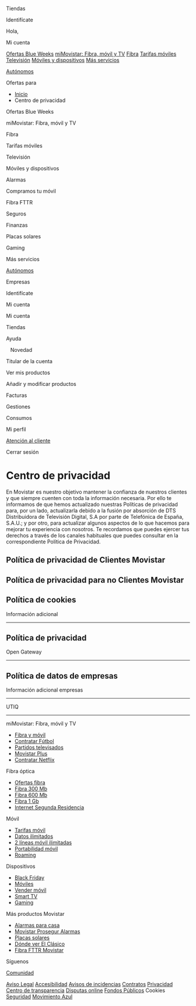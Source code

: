  

 

[](https://www.movistar.es/)

[](https://www.movistar.es/)

[](https://tiendas.movistar.es/?_gl=1*rkr7fu*_ga*NzgzNDY3MjQ4LjE2OTgyMTg4ODU.*_ga_J1GJWFY08P*MTcxODI3MzMzMy42Ny4wLjE3MTgyNzMzMzMuMC4wLjE5MTYzNTIxOTk. "tiendas movistar")

Tiendas

 

 

[](https://www.movistar.es/mimovistar-cliente/publico/servicio/login?urlContenedora=https://www.movistar.es/Privada/DesafioUnico&urlDestino=https://www.movistar.es/static/login/authcol?urlDestino=https://www.movistar.es/autonomos "tiendas movistar")

Identifícate

Hola, 

 

Mi cuenta 

[Ofertas Blue Weeks](https://www.movistar.es/black-friday "Enlace a Ofertas Blue Weeks") [miMovistar: Fibra, móvil y TV](https://www.movistar.es/fibra-y-movil/ "Enlace a fibra y movil") [Fibra](https://www.movistar.es/fibra-optica/ "Enlace a Fibra Óptica") [Tarifas móviles](https://www.movistar.es/tarifas-moviles/ "Enlace a Tarifas móviles") [Televisión](https://www.movistar.es/tv/ "Enlace a Televisión") [Móviles y dispositivos](https://www.movistar.es/moviles/ "Enlace a Móviles y dispositivos") [Más servicios](https://www.movistar.es/mas-servicios/ "Enlace a Más servicios")

[Autónomos](https://www.movistar.es/autonomos "Enlace a Autónomos")

Ofertas para

 

* [Inicio](https://www.movistar.es/ "Inicio")
* Centro de privacidad

 

[](https://www.movistar.es/black-friday "Ofertas Blue Weeks")

Ofertas Blue Weeks

[](https://www.movistar.es/fibra-y-movil "Fibra, móvil y TV")

miMovistar: Fibra, móvil y TV

[](https://www.movistar.es/fibra-optica/ "Fibra")

Fibra

[](https://www.movistar.es/tarifas-moviles/ "Tarifas móviles")

Tarifas móviles

[](https://www.movistar.es/tv/ "Televisión")

Televisión

[](https://www.movistar.es/moviles/ "Móviles y dispositivos")

Móviles y dispositivos

[](https://www.movistar.es/alarmas-para-casa/ "Alarmas")

Alarmas

[](https://www.movistar.es/compramos-tu-movil/ "Compramos tu móvil")

Compramos tu móvil

[](https://www.movistar.es/fibra-optica/fibra-fttr/ "Compramos tu móvil")

Fibra FTTR

[](https://www.movistar.es/mas-servicios/seguros/ "Seguros")

Seguros

[](https://www.movistar.es/mas-servicios/finanzas/ "Finanzas")

Finanzas

[](https://www.movistar.es/mas-servicios/placas-solares/ "Placas solares")

Placas solares

[](https://www.movistar.es/mas-servicios/gaming/ "Gaming")

Gaming

[](https://www.movistar.es/mas-servicios/ "Más servicios")

Más servicios

[Autónomos](https://www.movistar.es/autonomos "Autónomos")

[](https://www.telefonicaempresas.es/ "Empresas")

Empresas

[](https://www.movistar.es/mimovistar-cliente/publico/servicio/login?urlContenedora=https://www.movistar.es/Privada/DesafioUnico&urlDestino=https://www.movistar.es/autonomos "identifícate")

[](https://www.movistar.es/mimovistar-cliente/publico/servicio/login?urlContenedora=https://www.movistar.es/Privada/DesafioUnico&urlDestino=https://www.movistar.es/autonomos "Identifícate")

Identifícate

[](https://www.movistar.es/mimovistar-cliente/publico/servicio/login?urlContenedora=https://www.movistar.es/Privada/DesafioUnico&urlDestino=https://www.movistar.es/autonomos "Mi cuenta")

[](https://www.movistar.es/mimovistar-cliente/publico/servicio/login?urlContenedora=https://www.movistar.es/Privada/DesafioUnico&urlDestino=https://www.movistar.es/autonomos "Identifícate")

Mi cuenta 

[](https://www.movistar.es/mimovistar-cliente/publico/servicio/login?urlContenedora=https://www.movistar.es/Privada/DesafioUnico&urlDestino=https://www.movistar.es/autonomos "Mi cuenta")

[](https://www.movistar.es/mimovistar-cliente/publico/servicio/login?urlContenedora=https://www.movistar.es/Privada/DesafioUnico&urlDestino=https://www.movistar.es/autonomos "Identifícate")

Mi cuenta 

[](https://tiendas.movistar.es/ "identificate")

[](https://tiendas.movistar.es/?_gl=1*piq663*_ga*MjQxODg4NTc1LjE3MDkxOTczOTc.*_ga_J1GJWFY08P*MTcxODM2MDcyOC4xNzAuMS4xNzE4MzYyMDA1LjYwLjAuMA.. "Tiendas Movistar")

[](https://tiendas.movistar.es/?_gl=1*1szcu3*_ga*MjQxODg4NTc1LjE3MDkxOTczOTc.*_ga_J1GJWFY08P*MTcxODM2MDcyOC4xNzAuMS4xNzE4MzYyMTM5LjAuMC43OTQ0NDMwNDE. "Tiendas Movistar")

Tiendas

[](https://www.movistar.es/atencion-cliente/ayuda "identificate")

[](https://www.movistar.es/atencion-cliente/ayuda "Ayuda")

[](https://www.movistar.es/atencion-cliente/ayuda "Ayuda")

Ayuda

   Novedad   

Titular de la cuenta

[](https://www.movistar.es/area-cliente/mis-productos "hamburger link")

Ver mis productos

[](https://www.movistar.es/fibra-y-movil/ "hamburger link")

Añadir y modificar productos

[](https://www.movistar.es/area-cliente/facturas "hamburger link")

Facturas

[](https://www.movistar.es/area-cliente/gestiones "hamburger link")

Gestiones

[](https://www.movistar.es/area-cliente/mis-productos/consumos "hamburger link")

Consumos

[](https://www.movistar.es/area-cliente/mi-perfil "hamburger link")

Mi perfil

[](https://www.movistar.es/atencion-cliente/ayuda "hamburger link")

[Atención al cliente](https://www.movistar.es/mimovistar-cliente/publico/acceso/privado/soporte "Atención al cliente")

[](https://www.movistar.es/mimovistar-cliente/publico/servicio/login?urlContenedora=https://www.movistar.es/Privada/DesafioUnico&urlDestino=https://www.movistar.es/autonomos "identificate")

Cerrar sesión

Centro de privacidad
====================

En Movistar es nuestro objetivo mantener la confianza de nuestros clientes y que siempre cuenten con toda la información necesaria. Por ello te informamos de que hemos actualizado nuestras Políticas de privacidad para, por un lado, actualizarla debido a la fusión por absorción de DTS Distribuidora de Televisión Digital, S.A por parte de Telefónica de España, S.A.U.; y por otro, para actualizar algunos aspectos de lo que hacemos para mejorar tu experiencia con nosotros. Te recordamos que puedes ejercer tus derechos a través de los canales habituales que puedes consultar en la correspondiente Política de Privacidad.

[](https://www.movistar.es/atencion-cliente/centro-de-privacidad/politica-de-privacidad-clientes "Política de privacidad de Clientes Movistar")

Política de privacidad de Clientes Movistar
-------------------------------------------

[](https://www.movistar.es/atencion-cliente/centro-de-privacidad/politica-de-privacidad-no-clientes "Política de privacidad para no Clientes Movistar")

Política de privacidad para no Clientes Movistar
------------------------------------------------

[](https://www.movistar.es/atencion-cliente/centro-de-privacidad/politica-de-cookies "Política de cookies")

Política de cookies
-------------------

[](https://www.movistar.es/atencion-cliente/centro-de-privacidad/informacion-adicional "Información adicional")

Información adicional  

------------------------

[](https://www.movistar.es/atencion-cliente/centro-de-privacidad/politica-de-privacidad-opengateway "Política de privacidad Open Gateway")

Política de privacidad
----------------------

Open Gateway  

---------------

[](https://www.movistar.es/atencion-cliente/centro-de-privacidad/politica-de-datos-empresas "Política de datos de empresas")

Política de datos de empresas
-----------------------------

[](https://www.movistar.es/atencion-cliente/centro-de-privacidad/informacion-adicional-empresas "Información adicional empresas")

Información adicional empresas  

---------------------------------

[](https://www.movistar.es/Microsites/centro-transparencia/privacy-policy-utiq.html "Información adicional empresas")

UTIQ  

-------

miMovistar: Fibra, móvil y TV

* [Fibra y móvil](https://www.movistar.es/fibra-y-movil/ "Fibra y móvil")
* [Contratar Fútbol](https://www.movistar.es/tv/futbol/ "Contratar Fútbol")
* [Partidos televisados](https://www.movistar.es/tv/agenda-deportiva/calendario-laliga-futbol-partidos-televisados/ "Partidos televisados")
* [Movistar Plus](https://www.movistar.es/tv/movistar-plus/ "Movistar Plus")
* [Contratar Netflix](https://www.movistar.es/tv/netflix/ "Contratar Netflix")

Fibra óptica

* [Ofertas fibra](https://www.movistar.es/fibra-optica/ "Ofertas fibra")
* [Fibra 300 Mb](https://www.movistar.es/fibra-optica/fibra-300mb/ "Fibra 300 Mb")
* [Fibra 600 Mb](https://www.movistar.es/fibra-optica/fibra-600mb/ "Fibra 600 Mb")
* [Fibra 1 Gb](https://www.movistar.es/fibra-optica/fibra-1gb/ "Fibra 1 Gb")
* [Internet Segunda Residencia](https://www.movistar.es/fibra-optica/segunda-residencia/ "Internet Segunda Residencia")

Móvil

* [Tarifas móvil](https://www.movistar.es/tarifas-moviles/ "Tarifas móvil")
* [Datos ilimitados](https://www.movistar.es/tarifas-moviles/datos-ilimitados/ "Datos ilimitados")
* [2 líneas móvil ilimitadas](https://www.movistar.es/tarifas-moviles/tarifa-ilimitada-2-lineas/ "2 líneas móvil ilimitadas")
* [Portabilidad móvil](https://www.movistar.es/tarifas-moviles/portabilidad/ "Portabilidad móvil")
* [Roaming](https://www.movistar.es/tarifas-moviles/roaming/ "Roaming")

Dispositivos

* [Black Friday](https://www.movistar.es/black-friday/ "Black Friday")
* [Móviles](https://www.movistar.es/moviles/ "Móviles")
* [Vender móvil](https://www.movistar.es/compramos-tu-movil/ "Vender móvil")
* [Smart TV](https://www.movistar.es/smart-tv/ "Smart TV")
* [Gaming](https://www.movistar.es/gaming/ "Gaming")

Más productos Movistar

* [Alarmas para casa](https://www.movistar.es/alarmas-para-casa/ "Alarmas para casa")
* [Movistar Prosegur Alarmas](https://www.movistar.es/alarmas-para-casa/ "Movistar Prosegur Alarmas")
* [Placas solares](https://www.movistar.es/mas-servicios/energia/ "Placas solares")
* [Dónde ver El Clásico](https://www.movistar.es/tv/donde-ver-el-clasico-real-madrid-barcelona/ "Dónde ver El Clásico")
* [Fibra FTTR Movistar](https://www.movistar.es/fibra-optica/fibra-fttr/ "Fibra FTTR Movistar")

Síguenos

[](https://www.tiktok.com/@movistar_es "TikTok")[](https://www.facebook.com/movistar.es "Facebook")[](https://twitter.com/movistar_es "Twitter")[](https://www.youtube.com/c/movistarespana "Youtube")[](https://www.instagram.com/movistar_es/?hl=es "Instagram")[](https://www.whatsapp.com/channel/0029Va7hShJ1iUxhGXF9eP15 "Whatsapp")

[Comunidad](https://comunidad.movistar.es/?_gl=1*1slhvxb*_ga*MTk5NDQ4NzE4Mi4xNjg3ODYyMDg0*_ga_J1GJWFY08P*MTY5MjI2MTA2OC4xNDMuMC4xNjkyMjYxMDY4LjAuMC4w "Comunidad")

[Aviso Legal](https://www.movistar.es/atencion-cliente/aviso-legal "Aviso Legal") [Accesibilidad](https://www.movistar.es/atencion-cliente/accesibilidad "Accesibilidad") [Avisos de incidencias](https://petter.telefonica.es/pett/login?_gl=1*1wgw0tq*_ga*MTg1ODQ2NTc5MS4xNjk1MDI3NDEw*_ga_J1GJWFY08P*MTY5NTI5MTI4OC40NC4xLjE2OTUyOTEzMDYuNDIuMC4w "Avisos de incidencias") [Contratos](https://www.movistar.es/contratos "Contratos") [Privacidad](https://www.movistar.es/atencion-cliente/centro-de-privacidad "Privacidad") [Centro de transparencia](https://www.movistar.es/atencion-cliente/centro-de-transparencia "Centro de transparencia") [Disputas online](https://webgate.ec.europa.eu/odr/main/?event=main.home.show&lng=ES "Disputas online") [Fondos Públicos](https://www.movistar.es/particulares/XuntaGalicia "Fondos Públicos")   Cookies [Seguridad](https://www.movistar.es/atencion-cliente/centro-de-seguridad "Seguridad") [Movimiento Azul](https://www.movistar.es/sites/movimiento-azul "Movimiento Azul")

[](https://www.telefonica.es/ "Telefónica")